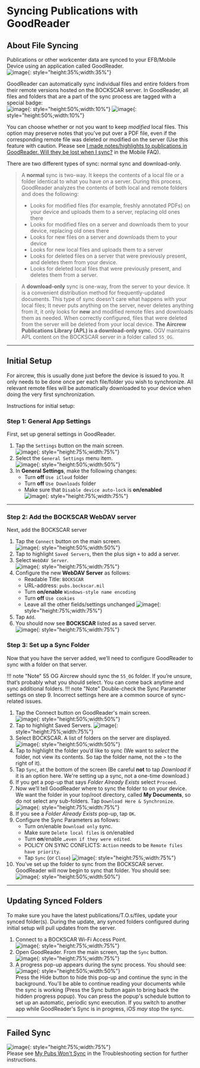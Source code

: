 # Syncing Publications with GoodReader

## About File Syncing

Publications or other workcenter data are synced to your EFB/Mobile Device using an application called GoodReader.  
![image](img/SyncingPubs/goodreadericon.png){: style="height:35%;width:35%"}

GoodReader can automatically sync individual files and entire
folders from their remote versions hosted on the BOCKSCAR server. In GoodReader, all files and folders that are a part of the sync process
are tagged with a special badge:  
![image](img/SyncingPubs/GoodreaderSyncBadge.png){: style="height:50%;width:10%"}
![image](img/SyncingPubs/GoodreaderSyncBadgeFolder.png){: style="height:50%;width:10%"}

You can choose whether or not you want to keep *modified* local files.
This option may preserve notes that you've put over a PDF file, even if
the corresponding remote file was deleted or modified on the server (Use
this feature with caution. Please see [I made notes/highlights to publications in GoodReader. Will they be lost when I sync?](FAQ.md#q-i-made-noteshighlights-to-publications-in-goodreader-will-they-be-lost-when-i-sync) in the Mobile FAQ).

There are two different types of sync: normal sync and download-only.

> A **normal** sync is two-way. It keeps the contents of a local file or a
folder identical to what you have on a server. During this process,
GoodReader analyzes the contents of both local and remote folders and
does the following:
>- Looks for modified files (for example, freshly annotated PDFs) on your device and uploads them to a server, replacing old ones there
>- Looks for modified files on a server and downloads them to your device, replacing old ones there
>- Looks for new files on a server and downloads them to your device
>- Looks for new local files and uploads them to a server
>- Looks for deleted files on a server that were previously present, and deletes them from your device.
>- Looks for deleted local files that were previously present, and deletes them from a server.

>A **download-only** sync is one-way, from the server to your device. It
is a convenient distribution method for frequently-updated documents.
This type of sync doesn't care what happens with your local files; It
never puts anything on the server, never deletes anything from it, it
only looks for **new** and modified remote files and downloads them as
needed. When correctly configured, files that were deleted from the
server will be deleted from your local device.  **The Aircrew Publications Library (APL) is a download-only sync.** OGV maintains APL content on the BOCKSCAR server in a folder called `55_OG`.

---

## Initial Setup

For aircrew, this is usually done just before the
device is issued to you. It only needs to be done once per each
file/folder you wish to synchronize. All relevant remote files will be automatically downloaded to your device when doing the very first synchronization.

Instructions for initial setup:

### Step 1: General App Settings

First, set up general settings in GoodReader.

1. Tap the `Settings` button on the main screen.  
![image](img/SyncingPubs/goodreadersettingsicon.png){: style="height:75%;width:75%"}
2. Select the `General Settings` menu item.  
![image](img/SyncingPubs/generalsettings.png){: style="height:50%;width:50%"}
3. In **General Settings**, make the following changes:
    * Turn **off** `Use iCloud` folder
    * Turn **off** `Use Downloads` folder
    * Make sure that `Disable device auto-lock` is **on/enabled**  
![image](img/SyncingPubs/autolock.png){: style="height:75%;width:75%"}

---

### Step 2: Add the BOCKSCAR WebDAV server

Next, add the BOCKSCAR server

1. Tap the `Connect` button on the main screen.  
![image](img/SyncingPubs/connecticon.png){: style="height:50%;width:50%"}
2. Tap to highlight `Saved Servers`, then the plus sign `+` to add a server.
3. Select `WebDAV Server`.  
![image](img/SyncingPubs/webdav.png){: style="height:75%;width:75%"}
4. Configure the new **WebDAV Server** as follows:
    * Readable Title: `BOCKSCAR`
    * URL-address: `pubs.bockscar.mil`
    * Turn **on/enable** `Windows-style name encoding`
    * Turn **off** `Use cookies`
    * Leave all the other fields/settings unchanged
![image](img/SyncingPubs/webdavsettings.png){: style="height:75%;width:75%"}
5. Tap `Add`.
6. You should now see **BOCKSCAR** listed as a saved server.  
![image](img/SyncingPubs/savedserversbockscar.png){: style="height:75%;width:75%"}

### Step 3: Set up a Sync Folder

Now that you have the server added, we’ll need to configure GoodReader to sync with a folder on that server.

!!! note "Note"
    55 OG Aircrew should sync the `55_OG` folder. If you’re unsure, that’s probably what you should select. You can come back anytime and sync additional folders.
!!! note "Note"
    Double-check the Sync Parameter settings on step 9. Incorrect settings here are a common source of sync-related issues.

1. Tap the Connect button on GoodReader's main screen.  
![image](img/SyncingPubs/connecticon.png){: style="height:50%;width:50%"}
2. Tap to highlight Saved Servers.
 ![image](img/SyncingPubs/savedservers.png){: style="height:75%;width:75%"}
3. Select BOCKSCAR. A list of folders on the server are displayed.  
 ![image](img/SyncingPubs/bockscarfiles.png){: style="height:50%;width:50%"}
4. Tap to highlight the folder you’d like to sync (We want to _select_ the folder, not view its contents. So tap the folder name, not the `>` to the right of it).
5. Tap `Sync`, at the bottom of the screen (Be careful **not** to tap _Download_ if it is an option here. We're setting up a sync, not a one-time download.)
6. If you get a pop-up that says _Folder Already Exists_ select `Proceed`.
7. Now we’ll tell GoodReader where to sync the folder to on your device. We want the folder in your top/root directory, called **My Documents**, so do not select any sub-folders. Tap `Download Here & Synchronize`.  
![image](img/SyncingPubs/mydocuments.png){: style="height:75%;width:75%"} 
8. If you see a _Folder Already Exists_ pop-up, tap `OK`.
9. Configure the Sync Parameters as follows:
    * Turn on/enable `Download only` sync.
    * Make sure `Delete local files` is on/enabled
    * Turn **on**/enable `…even if they were edited`.
    * POLICY ON SYNC CONFLICTS: `Action` needs to be `Remote files have priority`.
    * Tap `Sync` (or `Close`)
![image](img/SyncingPubs/syncparameters.png){: style="height:75%;width:75%"}
10. You’ve set up the folder to sync from the BOCKSCAR server. GoodReader will now begin to sync that folder. You should see:  
![image](img/SyncingPubs/syncprogress.png){: style="height:50%;width:50%"}

---

## Updating Synced Folders

To make sure you have the latest publications/T.O.s/files, update your synced folder(s). During the update, any synced folders configured during initial setup will pull updates from the server.

1. Connect to a BOCKSCAR Wi-Fi Access Point.  
![image](img/SyncingPubs/wifi.png){: style="height:75%;width:75%"}  
2. Open GoodReader. From the main screen, tap the `Sync` button.  
![image](img/SyncingPubs/goodreadersyncicon.png){: style="height:75%;width:75%"}
3. A progress pop-up appears during the sync process. You should see:  
![image](img/SyncingPubs/syncprogress.png){: style="height:50%;width:50%"}  
Press the Hide button to hide this pop-up and continue the sync in the background. You'll be able to continue reading your documents while the sync is working (Press the Sync button again to bring back the hidden progress popup). You can press the popup's schedule button to set up an automatic, periodic sync execution. If you switch to another app while GoodReader's Sync is in progress, iOS _may_ stop the sync.

---

## Failed Sync
![image](img/SyncingPubs/syncissue.png){: style="height:75%;width:75%"}  
Please see [My Pubs Won't Sync](Troubleshooting.md#my-pubs-wont-sync) in the Troubleshooting section for further instructions.
